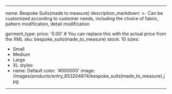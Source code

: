 
---
name: Bespoke Suits(made to measure)
description_markdown: >-
  Can be customized according to customer needs, including the choice of fabric, pattern modification, detail modification

garment_type:
price: '0.00'  # You can replace this with the actual price from the XML
sku: bespoke_suits(made_to_measure)
stock: 10
sizes:
  - Small
  - Medium
  - Large
  - XL
styles:
  - name: Default
    color: '#000000'
    image: /images/products/entry_653204874/bespoke_suits(made_to_measure).jpg
---
